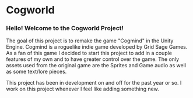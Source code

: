 # Cogworld

### Hello! Welcome to the Cogworld Project!

The goal of this project is to remake the game "Cogmind" in the Unity Engine. Cogmind is a roguelike indie game developed by Grid Sage Games. As a fan of this game I decided to start this project to add in a couple features of my own and to have greater control over the game. The only assets used from the original game are the Sprites and Game audio as well as some text/lore pieces.

This project has been in development on and off for the past year or so. I work on this project whenever I feel like adding something new.

